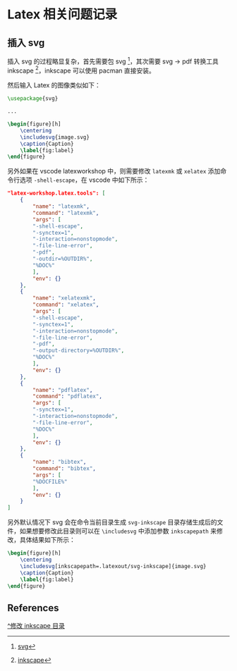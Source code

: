 # Latex 相关问题记录

[annotation]: [id] (13b0bcfe-68ae-410b-aa96-7e279c25759e)
[annotation]: [status] (public)
[annotation]: [create_time] (2024-02-28 16:21:38)
[annotation]: [category] (我的日记)
[annotation]: [tags] (Latex)
[annotation]: [comments] (false)
[annotation]: [url] (http://blog.ccyg.studio/article/13b0bcfe-68ae-410b-aa96-7e279c25759e)

## 插入 svg

插入 svg 的过程略显复杂，首先需要包 svg [^svg]，其次需要 svg -> pdf 转换工具 inkscape [^inkscape]，inkscape 可以使用 pacman 直接安装。

然后输入 Latex 的图像类似如下：

```latex
\usepackage{svg}

...

\begin{figure}[h]
    \centering
    \includesvg{image.svg}
    \caption{Caption}
    \label{fig:label}
\end{figure}
```

另外如果在 vscode latexworkshop 中，则需要修改 `latexmk` 或 `xelatex` 添加命令行选项 `-shell-escape`，在 vscode 中如下所示：

```json
"latex-workshop.latex.tools": [
    {
        "name": "latexmk",
        "command": "latexmk",
        "args": [
        "-shell-escape",
        "-synctex=1",
        "-interaction=nonstopmode",
        "-file-line-error",
        "-pdf",
        "-outdir=%OUTDIR%",
        "%DOC%"
        ],
        "env": {}
    },
    {
        "name": "xelatexmk",
        "command": "xelatex",
        "args": [
        "-shell-escape",
        "-synctex=1",
        "-interaction=nonstopmode",
        "-file-line-error",
        "-pdf",
        "-output-directory=%OUTDIR%",
        "%DOC%"
        ],
        "env": {}
    },
    {
        "name": "pdflatex",
        "command": "pdflatex",
        "args": [
        "-synctex=1",
        "-interaction=nonstopmode",
        "-file-line-error",
        "%DOC%"
        ],
        "env": {}
    },
    {
        "name": "bibtex",
        "command": "bibtex",
        "args": [
        "%DOCFILE%"
        ],
        "env": {}
    }
]
```

另外默认情况下 svg 会在命令当前目录生成 `svg-inkscape` 目录存储生成后的文件，如果想要修改此目录则可以在 `\includesvg` 中添加参数 `inkscapepath` 来修改，具体结果如下所示：

```latex
\begin{figure}[h]
    \centering
    \includesvg[inkscapepath=.latexout/svg-inkscape]{image.svg}
    \caption{Caption}
    \label{fig:label}
\end{figure}
```

## References

[^svg]: [svg](https://ctan.org/pkg/svg?lang=en)

[^inkscape]:[inkscape](https://inkscape.org/)

[^修改 inkscape 目录](https://github.com/mrpiggi/svg/issues/11)


